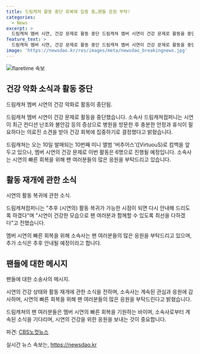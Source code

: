```yaml
---
title: 드림캐쳐 활동 중단 회복에 집중 중…팬들 응원 부탁!
categories:
  - News
excerpt: >
  드림캐쳐 멤버 시연, 건강 문제로 활동 중단 드림캐쳐 멤버 시연이 건강 문제로 활동을 중단했다. 소속사는 최근 컨디션 난조와 불안감 등의 증상으로 병원을 방문했으며, 충분한 안정과 휴식이 필요하다는 소견을 받아 건강 회복에 집중하기로 결정했다. 이에 드림캐쳐는 이번 컴백 활동을 6명으로 진행하며, 시연의 빠른 회복을 위해 팬들의 응원을 부탁하고 있다.
feature_text: >
  드림캐쳐 멤버 시연, 건강 문제로 활동 중단 드림캐쳐 멤버 시연이 건강 문제로 활동을 중단했다. 소속사는 최근 컨디션 난조와 불안감 등의 증상으로 병원을 방문했으며, 충분한 안정과 휴식이 필요하다는 소견을 받아 건강 회복에 집중하기로 결정했다. 이에 드림캐쳐는 이번 컴백 활동을 6명으로 진행하며, 시연의 빠른 회복을 위해 팬들의 응원을 부탁하고 있다.
image: 'https://newsdao.kr/res/images/meta/newsdao_breakingnews.jpg'
---
```


<p><img src="https://newsdao.kr/res/images/meta/newsdao_breakingnews.jpg" alt="flaretime 속보" /></p>

<h2 data-ke-size="size26">건강 악화 소식과 활동 중단</h2>

<p>드림캐쳐 멤버 시연의 건강 악화로 활동이 중단됨.</p>

<p>드림캐쳐 멤버 시연이 건강 문제로 활동을 중단했습니다. 소속사 드림캐쳐컴퍼니는 시연이 최근 컨디션 난조와 불안감 등의 증상으로 병원을 방문한 후 충분한 안정과 휴식이 필요하다는 의료진 소견을 받아 건강 회복에 집중하기로 결정했다고 밝혔습니다.</p>

<p data-ke-size="size16">드림캐쳐는 오는 10일 발매되는 10번째 미니 앨범 '버추어스'([VirtuouS)로 컴백을 앞두고 있으나, 멤버 시연의 건강 문제로 이번 활동은 6명으로 진행될 예정입니다. 소속사는 시연의 빠른 회복을 위해 팬 여러분들의 많은 응원을 부탁드리고 있습니다.</p>

<h2 data-ke-size="size26">활동 재개에 관한 소식</h2>

<p>시연의 활동 복귀에 관한 소식.</p>

<p>드림캐쳐컴퍼니는 "추후 (시연의) 활동 복귀가 가능한 시점이 되면 다시 안내해 드리도록 하겠다"며 "시연이 건강한 모습으로 팬 여러분과 함께할 수 있도록 최선을 다하겠다"고 전했습니다.</p>

<p data-ke-size="size16">멤버 시연의 빠른 회복을 위해 소속사는 팬 여러분들의 많은 응원을 부탁드리고 있으며, 추가 소식은 추후 안내될 예정이라고 합니다.</p>

<h2 data-ke-size="size26">팬들에 대한 메시지</h2>

<p>팬들에 대한 소송사의 메시지.</p>

<p>시연의 건강 상태와 활동 재개에 관한 소식을 전하며, 소속사는 계속된 관심과 응원에 감사하며, 시연의 빠른 회복을 위해 팬 여러분들의 많은 응원을 부탁드린다고 밝혔습니다.</p>

<p data-ke-size="size16">드림캐쳐의 팬 여러분들은 멤버 시연의 빠른 회복을 기원하는 바이며, 소속사로부터 계속된 소식을 기다리며, 시연의 건강을 위한 응원을 보내는 것이 중요합니다.</p>

<p>파견: <a href="https://url.kr/b71afn">CBS노컷뉴스</a></p>
실시간 뉴스 속보는, <a href="https://newsdao.kr" rel="dofollow">https://newsdao.kr</a>


